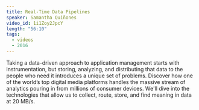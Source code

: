 ```yaml
---
title: Real-Time Data Pipelines
speaker: Samantha Quiñones
video_id: 1i1Zoy2JpcY
length: "56:10"
tags:
  - videos
  - 2016
---
```


Taking a data-driven approach to application management starts with instrumentation, but storing, analyzing, and distributing that data to the people who need it introduces a unique set of problems. Discover how one of the world’s top digital media platforms handles the massive stream of analytics pouring in from millions of consumer devices. We'll dive into the technologies that allow us to collect, route, store, and find meaning in data at 20 MB/s.
